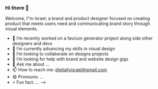 ### Hi there 👋

Welcome, I"m Israel; a brand and product designer focused on creating product 
that meets users need and communicating brand story through visual elements.

- 🔭 I’m recently worked on a favicon generator project along side other designers and devs
- 🌱 I’m currently advancing my skills in visual design
- 👯 I’m looking to collaborate on designs projects
- 🤔 I’m looking for help with brand and website design gigs
- 💬 Ask me about ...
- 📫 How to reach me: digitallyisrael@gmail.com
- 😄 Pronouns: ...
- ⚡ Fun fact: ...
-->
